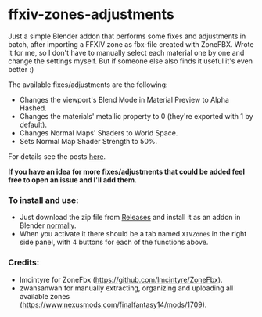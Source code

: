 # ffxiv-zones-adjustments
Just a simple Blender addon that performs some fixes and adjustments in batch, after importing a FFXIV zone as fbx-file created with ZoneFBX.
Wrote it for me, so I don't have to manually select each material one by one and change the settings myself. But if someone else also finds it useful it's even better :)

The available fixes/adjustments are the following:
- Changes the viewport's Blend Mode in Material Preview to Alpha Hashed.
- Changes the materials' metallic property to 0 (they're exported with 1 by default).
- Changes Normal Maps' Shaders to World Space.
- Sets Normal Map Shader Strength to 50%.

For details see the posts [here](https://forums.nexusmods.com/index.php?showtopic=12190758/#entry117011953).

**If you have an idea for more fixes/adjustments that could be added feel free to open an issue and I'll add them.**

### To install and use:
- Just download the zip file from [Releases](https://github.com/jtabox/ffxiv-zones-adjustments/releases/tag/v0.2.0) and install it as an addon in Blender [normally](https://docs.blender.org/manual/en/latest/editors/preferences/addons.html).
- When you activate it there should be a tab named `XIVZones` in the right side panel, with 4 buttons for each of the functions above.


### Credits:
- lmcintyre for ZoneFbx (https://github.com/lmcintyre/ZoneFbx).
- zwansanwan for manually extracting, organizing and uploading all available zones (https://www.nexusmods.com/finalfantasy14/mods/1709).

